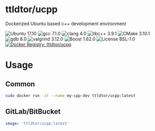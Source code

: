 # ttldtor/ucpp

Dockerized Ubuntu based c++ development environment

![Ubuntu 17.10](https://img.shields.io/badge/ubuntu-17.10-e95420.svg?style=plastic) ![gcc 7.1.0](https://img.shields.io/badge/gcc-7.1.0-orange.svg?style=plastic) ![clang 4.0](https://img.shields.io/badge/clang-4.0-orange.svg?style=plastic) ![libc++ 3.9.1](https://img.shields.io/badge/libcxx-3.9.1-orange.svg?style=plastic) ![CMake 3.10.1](https://img.shields.io/badge/cmake-3.10.1-yellow.svg?style=plastic) ![gdb 8.0](https://img.shields.io/badge/gdb-8.0-yellow.svg?style=plastic) ![valgrind 3.12.0](https://img.shields.io/badge/valgrind-3.12.0-yellow.svg?style=plastic) ![Boost 1.62.0](https://img.shields.io/badge/boost-1.62.0-brightgreen.svg?style=plastic) ![License BSL-1.0](https://img.shields.io/badge/license-BSL--1.0-blue.svg?style=plastic) [![Docker Registry: ttldtor/ucpp](https://img.shields.io/badge/docker-ttldtor\/ucpp-black.svg?style=plastic)](https://hub.docker.com/r/ttldtor/ucpp/)

# Usage
## Common
```bash
sudo docker run -it --name my-cpp-dev ttldtor/ucpp:latest
```
## GitLab/BitBucket
```yaml
image: 'ttldtor/ucpp:latest'
```
